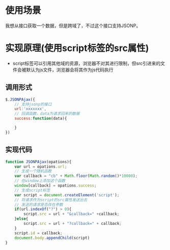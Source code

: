 # 使用场景
我想从接口获取一个数据，但是跨域了，不过这个接口支持JSONP。
# 实现原理(使用script标签的src属性)
- script标签可以引用其他域的资源，浏览器不对其进行限制，但src引进来的文件会被默认为js文件，浏览器会将其作为js代码执行
## 调用形式
```javascript
$.JSONPAjax({
    // 支持jsonp的接口
    url:'xxxxxxx',
    // 回调函数，data为请求回来的数据
    success:function(data){

    }
})
```
## 实现代码
```javascript
function JSONPAjax(opations){
    var url = opations.url;
    // 生成一个随机函数
    var callback = "cb" + Math.floor(Math.random()*10000);
    // 在window上添加这个函数
    window[callback] = opations.success;
    // 生成script标签
    var script = document.createElement('script');
    // 将请求作为script的src属性发送出去
    // 发送的请求是否存在参数
    if(url.indexOf("?") > 0){
        script.src = url + "&callback=" +callback;
    }else{
        script.src = url + "?callback=" + callback;
    }
    script.id = callback;
    document.body.appendChild(script)
}
```




